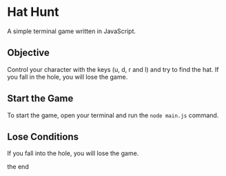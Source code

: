  # Hat Hunt
A simple terminal game written in JavaScript.

## Objective
Control your character with the  keys (u, d, r and l) and try to find the hat. If you fall in the hole, you will lose the game. 

## Start the Game
To start the game, open your terminal and run the `node main.js` command.

## Lose Conditions
If you fall into the hole, you will lose the game.

the end
